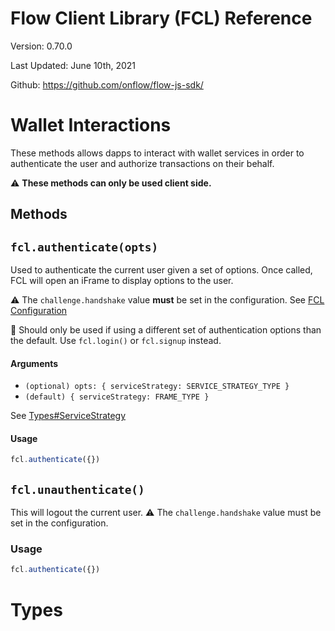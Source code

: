 # Flow Client Library (FCL) Reference

Version: 0.70.0

Last Updated: June 10th, 2021

Github: https://github.com/onflow/flow-js-sdk/

# Wallet Interactions
These methods allows dapps to interact with wallet services in order to authenticate the user and authorize transactions on their behalf. 

:warning: **These methods can only be used client side.**

## Methods
## `fcl.authenticate(opts)`
Used to authenticate the current user given a set of options. Once called, FCL will open an iFrame to display options to the user.

:warning: The `challenge.handshake` value **must** be set in the configuration. See [FCL Configuration](#Methods)

:loudspeaker: Should only be used if using a different set of authentication options than the default. Use `fcl.login()` or `fcl.signup` instead.
#### Arguments
-  `(optional) opts: { serviceStrategy: SERVICE_STRATEGY_TYPE }`
- `(default) { serviceStrategy: FRAME_TYPE }`

See [Types#ServiceStrategy](#Types)

#### Usage
```javascript
fcl.authenticate({})
```
## `fcl.unauthenticate()`
This will logout the current user.
:warning: The `challenge.handshake` value must be set in the configuration.
### Usage
```javascript
fcl.authenticate({})
```


# Types

